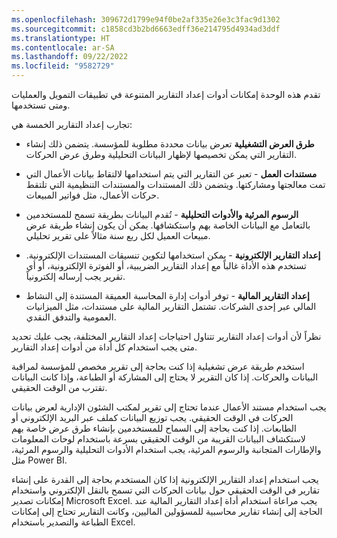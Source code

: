 ```yaml
---
ms.openlocfilehash: 309672d1799e94f0be2af335e26e3c3fac9d1302
ms.sourcegitcommit: c1858cd3b2bd6663edff36e214795d4934ad3ddf
ms.translationtype: HT
ms.contentlocale: ar-SA
ms.lasthandoff: 09/22/2022
ms.locfileid: "9582729"
---
```

تقدم هذه الوحدة إمكانات أدوات إعداد التقارير المتنوعة في تطبيقات التمويل والعمليات ومتى تستخدمها. 

تجارب إعداد التقارير الخمسة هي:

-   **طرق العرض التشغيلية** تعرض بيانات محددة مطلوبة للمؤسسة. يتضمن ذلك إنشاء التقارير التي يمكن تخصيصها لإظهار البيانات التحليلية وطرق عرض الحركات.

-   **مستندات العمل** - تعبر عن التقارير التي يتم استخدامها لالتقاط بيانات الأعمال التي تمت معالجتها ومشاركتها. ويتضمن ذلك المستندات والمستندات التنظيمية التي تلتقط حركات الأعمال، مثل فواتير المبيعات.

-   **الرسوم المرئية والأدوات التحليلية** - تُقدم البيانات بطريقة تسمح للمستخدمين بالتعامل مع البيانات الخاصة بهم واستكشافها. يمكن أن يكون إنشاء طريقة عرض مبيعات العميل لكل ربع سنة مثالاً على تقرير تحليلي.

-   **إعداد التقارير الإلكترونية** - يمكن استخدامها لتكوين تنسيقات المستندات الإلكترونية. تستخدم هذه الأداة غالباً مع إعداد التقارير الضريبية، أو الفوترة الإلكترونية، أو أي تقرير يجب إرساله إلكترونياً.

-   **إعداد التقارير المالية** - توفر أدوات إدارة المحاسبة العميقة المستندة إلى النشاط المالي عبر إحدى الشركات. تشتمل التقارير المالية على مستندات، مثل الميزانيات العمومية والتدفق النقدي.

نظراً لأن أدوات إعداد التقارير تتناول احتياجات إعداد التقارير المختلفة، يجب عليك تحديد متى يجب استخدام كل أداة من أدوات إعداد التقارير.

استخدم طريقة عرض تشغيلية إذا كنت بحاجة إلى تقرير مخصص للمؤسسة لمراقبة البيانات والحركات. إذا كان التقرير لا يحتاج إلى المشاركة أو الطباعة، وإذا كانت البيانات تقترب من الوقت الحقيقي. 

يجب استخدام مستند الأعمال عندما تحتاج إلى تقرير لمكتب الشئون الإدارية لعرض بيانات الحركات في الوقت الحقيقي. يجب توزيع البيانات كملف عبر البريد الإلكتروني أو الطابعات. إذا كنت بحاجة إلى السماح للمستخدمين بإنشاء طرق عرض خاصة بهم لاستكشاف البيانات القريبة من الوقت الحقيقي بسرعة باستخدام لوحات المعلومات والإطارات المتجانبة والرسوم المرئية، يجب استخدام الأدوات التحليلية والرسوم المرئية، مثل Power BI. 

يجب استخدام إعداد التقارير الإلكترونية إذا كان المستخدم بحاجة إلى القدرة على إنشاء تقارير في الوقت الحقيقي حول بيانات الحركات التي تسمح بالنقل الإلكتروني واستخدام إمكانات تصدير Microsoft Excel. يجب مراعاة استخدام أداة إعداد التقارير المالية عند الحاجة إلى إنشاء تقارير محاسبية للمسؤولين الماليين، وكانت التقارير تحتاج إلى إمكانات الطباعة والتصدير باستخدام Excel.
